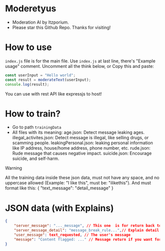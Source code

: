 # Moderetyus
- Moderation AI by Itzporium.
- Please star this Github Repo. Thanks for visiting!

# How to use
`index.js` file is for the main file.
Use `index.js` at last line, there's "Example usage" comment. Uncomment all the think below,
or Copy this and paste:
```js
const userInput = "Hello world";
const result = moderateText(userInput);
console.log(result);
```

You can use with rest API like expressjs to host!

# How to train?
- Go to path `trainingData`
- All files with its meaning:
age.json: Detect message leaking ages.
illegal_activites.json: Detect message is illegal, like selling drugs, or scamming people.
leakingPersonal.json: leaking personal information like IP address, house/home address, phone number, etc.
rude.json: Rude message that causes negative impact.
suicide.json: Encourage suicide, and self-harm.

> [!WARNING]
> All the training data inside these json data, must not have any space, and no uppercase allowed (Example: "I like this", must be: "ilikethis").
> And must format like this:  { "text_message": "detail_message" }

# JSON data (with Explains)
```json
{
    "server_message": "..._message", // This one  is for return back to make the request person know what type of this
    "server_message_detail": "message_break_rule...",// Explain detail if someone use this for reporting, so you can just ban your user, and explain reason. Reason here is writing for machine. You have to write by your own.,
    "user_message": text_requested, // The user's message
    "message": "Content flagged: ..." // Message return if you want for a clear view for the moderator or admin.
}
```
